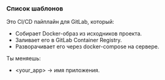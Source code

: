 ### Список шаблонов
Это CI/CD пайплайн для GitLab, который:
- Собирает Docker-образ из исходников проекта.
- Заливает его в GitLab Container Registry.
- Разворачивает его через docker-compose на сервере.

Ты меняешь:
- <your_app> → имя приложения.